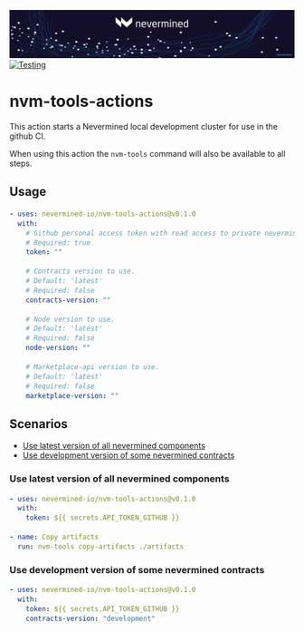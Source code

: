 [![banner](https://raw.githubusercontent.com/nevermined-io/assets/main/images/logo/banner_logo.png)](https://nevermined.io)
[![Testing](https://github.com/nevermined-io/nvm-tools-actions/actions/workflows/testing.yml/badge.svg)](https://github.com/nevermined-io/nvm-tools-actions/actions/workflows/testing.yml)

# nvm-tools-actions

This action starts a Nevermined local development cluster for use in the github CI.

When using this action the `nvm-tools` command will also be available to all steps.

## Usage

```yaml
- uses: nevermined-io/nvm-tools-actions@v0.1.0
  with:
    # Github personal access token with read access to private nevermined-io organization repos
    # Required: true
    token: ""

    # Contracts version to use.
    # Default: 'latest'
    # Required: false
    contracts-version: ""

    # Node version to use.
    # Default: 'latest'
    # Required: false
    node-version: ""

    # Marketplace-api version to use.
    # Default: 'latest'
    # Required: false
    marketplace-version: ""
```

## Scenarios

- [Use latest version of all nevermined components](#Use-latest-version-of-all-nevermined-components)
- [Use development version of some nevermined contracts](#Use-development-version-of-some-nevermined-contracts)

### Use latest version of all nevermined components

```yaml
- uses: nevermined-io/nvm-tools-actions@v0.1.0
  with:
    token: ${{ secrets.API_TOKEN_GITHUB }}

- name: Copy artifacts
  run: nvm-tools copy-artifacts ./artifacts
```

### Use development version of some nevermined contracts

```yaml
- uses: nevermined-io/nvm-tools-actions@v0.1.0
  with:
    token: ${{ secrets.API_TOKEN_GITHUB }}
    contracts-version: "development"
```
